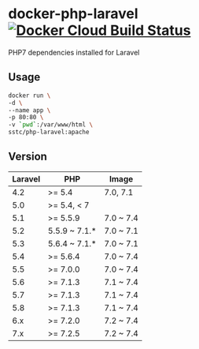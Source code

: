 # docker-php-laravel [![Docker Cloud Build Status](https://img.shields.io/docker/cloud/build/sstc/php-laravel)](https://hub.docker.com/r/sstc/php-laravel/)

PHP7 dependencies installed for Laravel

## Usage

```sh
docker run \
-d \
--name app \
-p 80:80 \
-v `pwd`:/var/www/html \
sstc/php-laravel:apache
```

## Version

| Laravel | PHP           | Image     |
| ------- | ------------- | --------- |
| 4.2     | >= 5.4        | 7.0, 7.1  |
| 5.0     | >= 5.4, < 7   |           |
| 5.1     | >= 5.5.9      | 7.0 ~ 7.4 |
| 5.2     | 5.5.9 ~ 7.1.* | 7.0 ~ 7.1 |
| 5.3     | 5.6.4 ~ 7.1.* | 7.0 ~ 7.1 |
| 5.4     | >= 5.6.4      | 7.0 ~ 7.4 |
| 5.5     | >= 7.0.0      | 7.0 ~ 7.4 |
| 5.6     | >= 7.1.3      | 7.1 ~ 7.4 |
| 5.7     | >= 7.1.3      | 7.1 ~ 7.4 |
| 5.8     | >= 7.1.3      | 7.1 ~ 7.4 |
| 6.x     | >= 7.2.0      | 7.2 ~ 7.4 |
| 7.x     | >= 7.2.5      | 7.2 ~ 7.4 |
